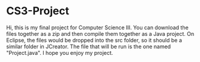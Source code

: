 # CS3-Project
Hi, this is my final project for Computer Science III. You can download the files together as a zip and then compile them together as a Java project. On Eclipse, the files would be dropped into the src folder, so it should be a similar folder in JCreator. The file that will be run is the one named "Project.java". I hope you enjoy my project.
